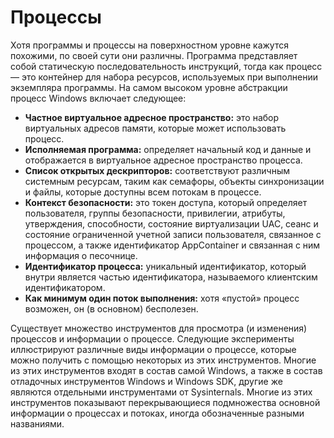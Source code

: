 # Процессы

Хотя программы и процессы на поверхностном уровне кажутся похожими, по своей сути они различны. Программа представляет собой статическую последовательность инструкций, тогда как процесс — это контейнер для набора ресурсов, используемых при выполнении экземпляра программы. На самом высоком уровне абстракции процесс Windows включает следующее:

* **Частное виртуальное адресное пространство:** это набор виртуальных адресов памяти, которые может использовать процесс.
* **Исполняемая программа:** определяет начальный код и данные и отображается в виртуальное адресное пространство процесса.
* **Список открытых дескрипторов:** соответствуют различным системным ресурсам, таким как семафоры, объекты синхронизации и файлы, которые доступны всем потокам в процессе.
* **Контекст безопасности:** это токен доступа, который определяет пользователя, группы безопасности, привилегии, атрибуты, утверждения, способности, состояние виртуализации UAC, сеанс и состояние ограниченной учетной записи пользователя, связанное с процессом, а также идентификатор AppContainer и связанная с ним информация о песочнице.
* **Идентификатор процесса:** уникальный идентификатор, который внутри является частью идентификатора, называемого клиентским идентификатором.
* **Как минимум один поток выполнения:** хотя «пустой» процесс возможен, он (в основном) бесполезен.

Существует множество инструментов для просмотра (и изменения) процессов и информации о процессе. Следующие эксперименты иллюстрируют различные виды информации о процессе, которые можно получить с помощью некоторых из этих инструментов. Многие из этих инструментов входят в состав самой Windows, а также в состав отладочных инструментов Windows и Windows SDK, другие же являются отдельными инструментами от Sysinternals. Многие из этих инструментов показывают перекрывающиеся подмножества основной информации о процессах и потоках, иногда обозначенные разными названиями.
